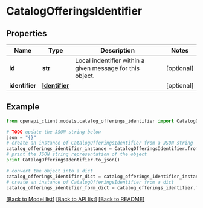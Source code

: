 # CatalogOfferingsIdentifier


## Properties
Name | Type | Description | Notes
------------ | ------------- | ------------- | -------------
**id** | **str** | Local indentifier within a given message for this object. | [optional] 
**identifier** | [**Identifier**](Identifier.md) |  | [optional] 

## Example

```python
from openapi_client.models.catalog_offerings_identifier import CatalogOfferingsIdentifier

# TODO update the JSON string below
json = "{}"
# create an instance of CatalogOfferingsIdentifier from a JSON string
catalog_offerings_identifier_instance = CatalogOfferingsIdentifier.from_json(json)
# print the JSON string representation of the object
print CatalogOfferingsIdentifier.to_json()

# convert the object into a dict
catalog_offerings_identifier_dict = catalog_offerings_identifier_instance.to_dict()
# create an instance of CatalogOfferingsIdentifier from a dict
catalog_offerings_identifier_form_dict = catalog_offerings_identifier.from_dict(catalog_offerings_identifier_dict)
```
[[Back to Model list]](../README.md#documentation-for-models) [[Back to API list]](../README.md#documentation-for-api-endpoints) [[Back to README]](../README.md)


